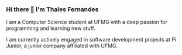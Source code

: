 ### Hi there 👋 I'm Thales Fernandes


I am a Computer Science student at UFMG with a deep passion for programming and learning new stuff.

I am currently actively engaged in software development projects at Pi Junior, a junior company affiliated with UFMG.

